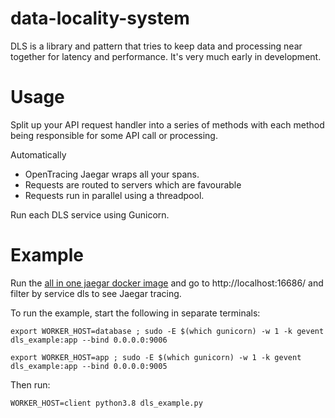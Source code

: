 # data-locality-system

DLS is a library and pattern that tries to keep data and processing near together for latency and performance. It's very much early in development.

# Usage

Split up your API request handler into a series of methods with each method being responsible for some API call or processing.

Automatically

* OpenTracing Jaegar wraps all your spans.
* Requests are routed to servers which are favourable
* Requests run in parallel using a threadpool.

Run each DLS service using Gunicorn.

# Example

Run the [all in one jaegar docker image](https://www.jaegertracing.io/docs/1.18/getting-started/) and go to http://localhost:16686/ and filter by service dls to see Jaegar tracing.

To run the example, start the following in separate terminals:

```
export WORKER_HOST=database ; sudo -E $(which gunicorn) -w 1 -k gevent  dls_example:app --bind 0.0.0.0:9006
```
```
export WORKER_HOST=app ; sudo -E $(which gunicorn) -w 1 -k gevent  dls_example:app --bind 0.0.0.0:9005
```

Then run:

```
WORKER_HOST=client python3.8 dls_example.py
```
